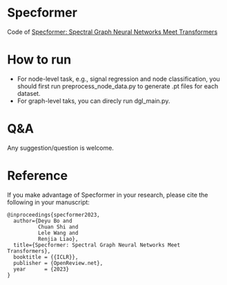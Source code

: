 # Specformer
Code of [Specformer: Spectral Graph Neural Networks Meet Transformers](https://openreview.net/forum?id=0pdSt3oyJa1)

# How to run
- For node-level task, e.g., signal regression and node classification, you should first run preprocess_node_data.py to generate .pt files for each dataset.
- For graph-level taks, you can direcly run dgl_main.py.

# Q&A
Any suggestion/question is welcome.

# Reference
If you make advantage of Specformer in your research, please cite the following in your manuscript:

```
@inproceedings{specformer2023,
  author={Deyu Bo and 
          Chuan Shi and
          Lele Wang and
          Renjia Liao},
  title={Specformer: Spectral Graph Neural Networks Meet Transformers},
  booktitle = {{ICLR}},
  publisher = {OpenReview.net},
  year      = {2023}
}
```
